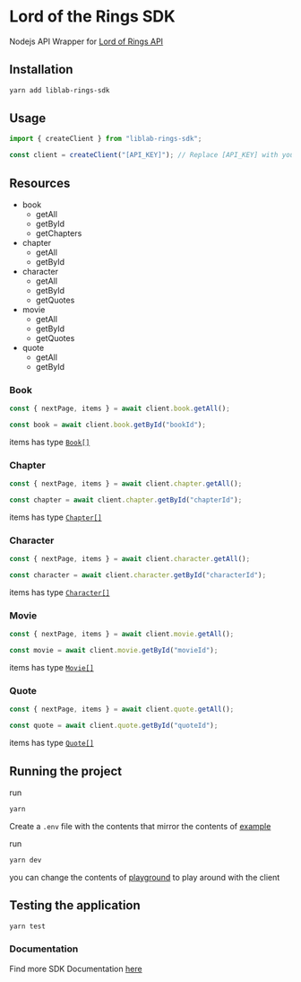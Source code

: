 # Lord of the Rings SDK

Nodejs API Wrapper for [Lord of Rings API](https://the-one-api.dev/documentation)

## Installation

```sh
yarn add liblab-rings-sdk
```

## Usage

```ts
import { createClient } from "liblab-rings-sdk";

const client = createClient("[API_KEY]"); // Replace [API_KEY] with your API KEY
```

## Resources

- book
  - getAll
  - getById
  - getChapters
- chapter
  - getAll
  - getById
- character
  - getAll
  - getById
  - getQuotes
- movie
  - getAll
  - getById
  - getQuotes
- quote
  - getAll
  - getById

### Book

```ts
const { nextPage, items } = await client.book.getAll();

const book = await client.book.getById("bookId");
```

items has type [`Book[]` ](./src/resources/book/configuration.ts#L47)

### Chapter

```ts
const { nextPage, items } = await client.chapter.getAll();

const chapter = await client.chapter.getById("chapterId");
```

items has type [`Chapter[]` ](./src/resources/chapter/configuration.ts#L44)

### Character

```ts
const { nextPage, items } = await client.character.getAll();

const character = await client.character.getById("characterId");
```

items has type [`Character[]` ](./src/resources/character/configuration.ts#L54)

### Movie

```ts
const { nextPage, items } = await client.movie.getAll();

const movie = await client.movie.getById("movieId");
```

items has type [`Movie[]` ](./src/resources/movie/configuration.ts#L50)

### Quote

```ts
const { nextPage, items } = await client.quote.getAll();

const quote = await client.quote.getById("quoteId");
```

items has type [`Quote[]` ](./src/resources/quote/configuration.ts#L43)

## Running the project

run

```sh
yarn
```

Create a `.env` file with the contents that mirror the contents of [example](./.env.example)

run

```sh
yarn dev
```

you can change the contents of [playground](./src/playground.ts) to play around with the client

## Testing the application

```sh
yarn test
```

### Documentation

Find more SDK Documentation [here](./docs/modules.md)
